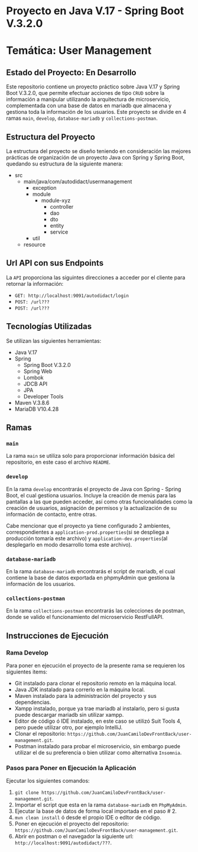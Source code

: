 # Proyecto en Java V.17 - Spring Boot V.3.2.0
# Temática: User Management
## Estado del Proyecto: En Desarrollo

Este repositorio contiene un proyecto práctico sobre Java V.17 y Spring Boot V.3.2.0,
que permite efectuar acciones de tipo `CRUD` sobre la información a manipular
utilizando la arquitectura de microservicio, complementada con una base de datos en mariadb
que almacena y gestiona toda la información de los usuarios.
Este proyecto se divide en 4 ramas `main`, `develop`, `database-mariadb` y `collections-postman`.

[//]: <> (Adicionalmente el proyecto cuenta con 2 ambientes, el de `Producción` y `Desarrollo`.)

## Estructura del Proyecto

La estructura del proyecto se diseño teniendo en consideración las mejores prácticas de organización de un proyecto Java con Spring y Spring Boot, quedando su estructura de la siguiente manera:
* src
    * main/java/com/autodidact/usermanagement
        * exception
        * module
            * module-xyz
                * controller
                * dao
                * dto
                * entity
                * service
        * util
    * resource

## Url API con sus Endpoints

La `API` proporciona las siguintes direcciones a acceder por el cliente para retornar la información:
* `GET: http://localhost:9091/autodidact/login`
* `POST: /url???`
* `POST: /url???`

## Tecnologías Utilizadas

Se utilizan las siguientes herramientas:
* Java V.17
* Spring
    * Spring Boot V.3.2.0
    * Spring Web 
    * Lombok
    * JDCB API
    * JPA
    * Developer Tools
* Maven V.3.8.6
* MariaDB V10.4.28

## Ramas

### `main`

La rama `main` se utiliza solo para proporcionar información básica del repositorio,
en este caso el archivo `README`.

### `develop`

En la rama `develop` encontrarás el proyecto de Java con Spring -  Spring Boot, el cual gestiona usuarios. Incluye la creación de menús para las pantallas a las que pueden acceder,
así como otras funcionalidades como la creación de usuarios, asignación de permisos y la actualización de su información de contacto, entre otras.

Cabe mencionar que el proyecto ya tiene configurado 2 ambientes, correspondientes a `application-prod.properties`(si se despliega a producción tomaría este archivo) y
`application-dev.properties`(al desplegarlo en modo desarrollo toma este archivo).

### `database-mariadb`

En la rama `database-mariadb` encontrarás el script de mariadb, el cual contiene la base de datos exportada
en phpmyAdmin que gestiona la información de los usuarios.

### `collections-postman`

En la rama `collections-postman` encontrarás las colecciones de postman, donde se valido el funcionamiento del microservicio RestFullAPI.

## Instrucciones de Ejecución

### Rama Develop

Para poner en ejecución el proyecto de la presente rama se requieren los siguientes items:
* Git instalado para clonar el repositorio remoto en la máquina local.
* Java JDK instalado para correrlo en la máquina local.
* Maven instalado para la administración del proyecto y sus dependencias.
* Xampp instalado, porque ya trae mariadb al instalarlo, pero si gusta puede descargar mariadb sin utilizar xampp.
* Editor de código ó IDE instalado, en este caso se utilizó Suit Tools 4, pero puede utilizar otro, por ejemplo IntelliJ.
* Clonar el repositorio: `https://github.com/JuanCamiloDevFrontBack/user-management.git`.
* Postman instalado para probar el microservicio, sin embargo puede utilizar el de su preferencia o bien utilizar como alternativa `Insomnia`.

### Pasos para Poner en Ejecución la Aplicación

Ejecutar los siguientes comandos:
1. `git clone https://github.com/JuanCamiloDevFrontBack/user-management.git`.
2. Importar el script que esta en la rama `database-mariadb` en `PhpMyAdmin`.
3. Ejecutar la base de datos de forma local importada en el paso # 2.
4. `mvn clean install` ó desde el propio IDE o edItor de código.
5. Poner en ejecución el proyecto del repositorio: `https://github.com/JuanCamiloDevFrontBack/user-management.git`.
7. Abrir en postman o el navegador la siguiente url: `http://localhost:9091/autodidact/???`.
